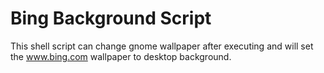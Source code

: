 # Bing Background Script

This shell script can change gnome wallpaper after executing and will set the www.bing.com wallpaper to desktop background.
